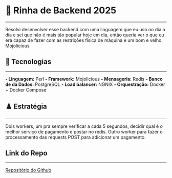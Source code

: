 # 🧘 Rinha de Backend 2025 
---
Resolvi desenvolver esse backend com uma linguagem que eu uso no dia a dia e sei que não é mais tão popular hoje em dia, então queria ver o que eu era capaz de fazer com as restrições física de máquina e um bom e velho Mojolicious
## 🚀 Tecnologias 
---
**- Linguagem:** Perl
**- Framework:** Mojolicious
**- Mensageria:** Redis
**- Banco de da Dados:** PostgreSQL
**- Load balancer:** NGNIX
**- Orquestração:** Docker + Docker Compose


## ♟️ Estratégia
---
Dois workers, um pra sempre verificar a cada 5 segundos, decidir qual é o melhor serviço de pagamento e postar no redis. Outro worker para fazer o processamento das requests POST para adicionar um pagamento.

## Link do Repo
---
[Repositório do Github](https://github.com/GaNardelli/rinha-backend-2025-mojolicius)